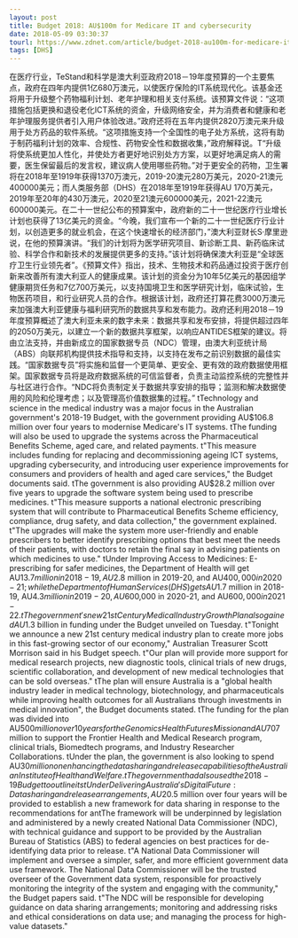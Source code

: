 ```yaml
---
layout: post
title: Budget 2018: AU$100m for Medicare IT and cybersecurity
date: 2018-05-09 03:30:37
tourl: https://www.zdnet.com/article/budget-2018-au100m-for-medicare-it-and-cybersecurity/
tags: [DHS]
---
```

在医疗行业，TeStand和科学是澳大利亚政府2018－19年度预算的一个主要焦点，政府在四年内提供1亿680万澳元，以使医疗保险的IT系统现代化。该基金还将用于升级整个药物福利计划、老年护理和相关支付系统。该预算文件说：“这项措施包括更换和退役老化ICT系统的资金，升级网络安全，并为消费者和健康和老年护理服务提供者引入用户体验改进。”政府还将在五年内提供2820万澳元来升级用于处方药品的软件系统。“这项措施支持一个全国性的电子处方系统，这将有助于制药福利计划的效率、合规性、药物安全性和数据收集，”政府解释说。T“升级将使系统更加人性化，并使处方者更好地识别处方方案，以更好地满足病人的需要，医生保留最后的发言权，建议病人使用哪些药物。”对于更安全的药物，卫生署将在2018年至1919年获得1370万澳元，2019-20澳元280万美元，2020-21澳元400000美元；而人类服务部（DHS）在2018年至1919年获得AU 170万美元，2019年至20年的430万澳元，2020至21澳元600000美元，2021-22澳元600000美元。在二十一世纪公布的预算案中，政府新的二十一世纪医疗行业增长计划也获得了13亿美元的资金。“今晚，我们宣布一个新的二十一世纪医疗行业计划，以创造更多的就业机会，在这个快速增长的经济部门，”澳大利亚财长S·摩里逊说，在他的预算演讲。“我们的计划将为医学研究项目、新诊断工具、新药临床试验、科学合作和新技术的发展提供更多的支持。”该计划将确保澳大利亚是“全球医疗卫生行业领先者”。《预算文件》指出，技术、生物技术和药品通过投资于医疗创新来改善所有澳大利亚人的健康成果。该计划的资金分为10年5亿美元的基因组学健康期货任务和7亿700万美元，以支持国境卫生和医学研究计划，临床试验，生物医药项目，和行业研究人员的合作。根据该计划，政府还打算花费3000万澳元来加强澳大利亚健康与福利研究所的数据共享和发布能力。政府还利用2018－19年度预算概述了澳大利亚未来的数字未来：数据共享和发布安排，将提供超过四年的2050万美元，以建立一个新的数据共享框架，以响应ANTIDES框架的建议。将由立法支持，并由新成立的国家数据专员（NDC）管理，由澳大利亚统计局（ABS）向联邦机构提供技术指导和支持，以支持在发布之前识别数据的最佳实践。“国家数据专员”将实施和监督一个更简单、更安全、更有效的政府数据使用框架。国家数据专员将是政府数据系统的可信监督者，负责主动监控系统的完整性并与社区进行合作。“NDC将负责制定关于数据共享安排的指导；监测和解决数据使用的风险和伦理考虑；以及管理高价值数据集的过程。”
 tTechnology and science in the medical industry was a major focus in the Australian government's 2018-19 Budget, with the government providing AU$106.8 million over four years to modernise Medicare's IT systems. tThe funding will also be used to upgrade the systems across the Pharmaceutical Benefits Scheme, aged care, and related payments. t"This measure includes funding for replacing and decommissioning ageing ICT systems, upgrading cybersecurity, and introducing user experience improvements for consumers and providers of health and aged care services," the Budget documents said. tThe government is also providing AU$28.2 million over five years to upgrade the software system being used to prescribe medicines. t"This measure supports a national electronic prescribing system that will contribute to Pharmaceutical Benefits Scheme efficiency, compliance, drug safety, and data collection," the government explained. t"The upgrades will make the system more user-friendly and enable prescribers to better identify prescribing options that best meet the needs of their patients, with doctors to retain the final say in advising patients on which medicines to use." tUnder Improving Access to Medicines: E-prescribing for safer medicines, the Department of Health will get AU$13.7 million in 2018-19, AU$2.8 million in 2019-20, and AU$400,000 in 2020-21; while the Department of Human Services (DHS) gets AU$1.7 million in 2018-19, AU$4.3 million in 2019-20, AU$600,000 in 2020-21, and AU$600,000 in 2021-22. tThe government's new 21st Century Medical Industry Growth Plan also gained AU$1.3 billion in funding under the Budget unveiled on Tuesday. t"Tonight we announce a new 21st century medical industry plan to create more jobs in this fast-growing sector of our economy," Australian Treasurer Scott Morrison said in his Budget speech. t"Our plan will provide more support for medical research projects, new diagnostic tools, clinical trials of new drugs, scientific collaboration, and development of new medical technologies that can be sold overseas." tThe plan will ensure Australia is a "global health industry leader in medical technology, biotechnology, and pharmaceuticals while improving health outcomes for all Australians through investments in medical innovation", the Budget documents stated. tThe funding for the plan was divided into AU$500 million over 10 years for the Genomics Health Futures Mission and AU$707 million to support the Frontier Health and Medical Research program, clinical trials, Biomedtech programs, and Industry Researcher Collaborations. tUnder the plan, the government is also looking to spend AU$30 million on enhancing the data sharing and release capabilities of the Australian Institute of Health and Welfare. tThe government had also used the 2018-19 Budget to outline itstUnder Delivering Australia's Digital Future: Data sharing and release arrangements, AU$20.5 million over four years will be provided to establish a new framework for data sharing in response to the recommendations for antThe framework will be underpinned by legislation and administered by a newly created National Data Commissioner (NDC), with technical guidance and support to be provided by the Australian Bureau of Statistics (ABS) to federal agencies on best practices for de-identifying data prior to release. t"A National Data Commissioner will implement and oversee a simpler, safer, and more efficient government data use framework. The National Data Commissioner will be the trusted overseer of the Government data system, responsible for proactively monitoring the integrity of the system and engaging with the community," the Budget papers said. t"The NDC will be responsible for developing guidance on data sharing arrangements; monitoring and addressing risks and ethical considerations on data use; and managing the process for high-value datasets."